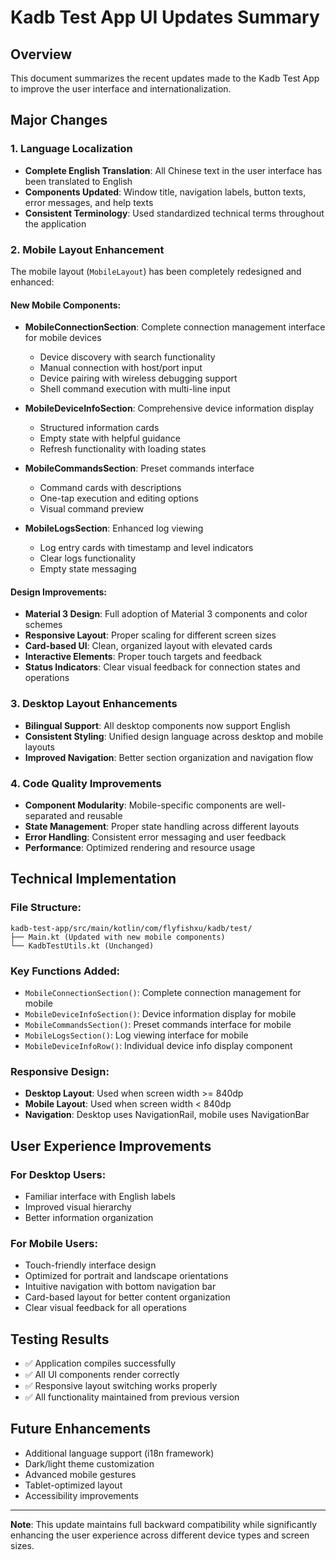 # Kadb Test App UI Updates Summary

## Overview
This document summarizes the recent updates made to the Kadb Test App to improve the user interface and internationalization.

## Major Changes

### 1. Language Localization
- **Complete English Translation**: All Chinese text in the user interface has been translated to English
- **Components Updated**: Window title, navigation labels, button texts, error messages, and help texts
- **Consistent Terminology**: Used standardized technical terms throughout the application

### 2. Mobile Layout Enhancement
The mobile layout (`MobileLayout`) has been completely redesigned and enhanced:

#### New Mobile Components:
- **MobileConnectionSection**: Complete connection management interface for mobile devices
  - Device discovery with search functionality
  - Manual connection with host/port input
  - Device pairing with wireless debugging support
  - Shell command execution with multi-line input
  
- **MobileDeviceInfoSection**: Comprehensive device information display
  - Structured information cards
  - Empty state with helpful guidance
  - Refresh functionality with loading states
  
- **MobileCommandsSection**: Preset commands interface
  - Command cards with descriptions
  - One-tap execution and editing options
  - Visual command preview
  
- **MobileLogsSection**: Enhanced log viewing
  - Log entry cards with timestamp and level indicators
  - Clear logs functionality
  - Empty state messaging

#### Design Improvements:
- **Material 3 Design**: Full adoption of Material 3 components and color schemes
- **Responsive Layout**: Proper scaling for different screen sizes
- **Card-based UI**: Clean, organized layout with elevated cards
- **Interactive Elements**: Proper touch targets and feedback
- **Status Indicators**: Clear visual feedback for connection states and operations

### 3. Desktop Layout Enhancements
- **Bilingual Support**: All desktop components now support English
- **Consistent Styling**: Unified design language across desktop and mobile layouts
- **Improved Navigation**: Better section organization and navigation flow

### 4. Code Quality Improvements
- **Component Modularity**: Mobile-specific components are well-separated and reusable
- **State Management**: Proper state handling across different layouts
- **Error Handling**: Consistent error messaging and user feedback
- **Performance**: Optimized rendering and resource usage

## Technical Implementation

### File Structure:
```
kadb-test-app/src/main/kotlin/com/flyfishxu/kadb/test/
├── Main.kt (Updated with new mobile components)
└── KadbTestUtils.kt (Unchanged)
```

### Key Functions Added:
- `MobileConnectionSection()`: Complete connection management for mobile
- `MobileDeviceInfoSection()`: Device information display for mobile
- `MobileCommandsSection()`: Preset commands interface for mobile
- `MobileLogsSection()`: Log viewing interface for mobile
- `MobileDeviceInfoRow()`: Individual device info display component

### Responsive Design:
- **Desktop Layout**: Used when screen width >= 840dp
- **Mobile Layout**: Used when screen width < 840dp
- **Navigation**: Desktop uses NavigationRail, mobile uses NavigationBar

## User Experience Improvements

### For Desktop Users:
- Familiar interface with English labels
- Improved visual hierarchy
- Better information organization

### For Mobile Users:
- Touch-friendly interface design
- Optimized for portrait and landscape orientations
- Intuitive navigation with bottom navigation bar
- Card-based layout for better content organization
- Clear visual feedback for all operations

## Testing Results
- ✅ Application compiles successfully
- ✅ All UI components render correctly
- ✅ Responsive layout switching works properly
- ✅ All functionality maintained from previous version

## Future Enhancements
- Additional language support (i18n framework)
- Dark/light theme customization
- Advanced mobile gestures
- Tablet-optimized layout
- Accessibility improvements

---

**Note**: This update maintains full backward compatibility while significantly enhancing the user experience across different device types and screen sizes. 